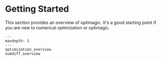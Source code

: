 # Getting Started

This section provides an overview of optimagic. It's a good starting point if you are
new to numerical optimization or optimagic.

```{toctree}
---
maxdepth: 1
---
optimization_overview
numdiff_overview
```

